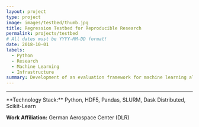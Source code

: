 ```yaml
---
layout: project
type: project
image: images/testbed/thumb.jpg
title: Regression Testbed for Reproducible Research
permalink: projects/testbed
# All dates must be YYYY-MM-DD format!
date: 2018-10-01
labels:
  - Python
  - Research
  - Machine Learning
  - Infrastructure
summary: Development of an evaluation framework for machine learning algorithms for better experiment reproducability, solving e.g. data and model lineage issues.
---
```


<!--<a href="https://raw.githubusercontent.com/SebastianRiedel/sebastianriedel.github.io/master/images/logview/logview.png" class="ui large right floated rounded image">
  <img src="../images/template_thumb.jpg">
</a>

This should be a one or two sentence introduction to what the project is about and what the goal was. A bit more would be good for better formatting and that the next headline is full width. I can even add a third sentence so which explain why this is important or what I gained from this project in terms of lessons learned or what I found interesting about it.

### Accomplishments, Highlights, Responsibilities
- bullet one
- bullet two
- bullet three

### References, Further Material
- [1] Guerin, Kelleher R., Sebastian D. Riedel, Jonathan Bohren, and Gregory D. Hager. <a href="https://ieeexplore.ieee.org/abstract/document/6942739">"Adjutant: A framework for flexible human-machine collaborative systems."</a> In 2014 IEEE/RSJ International Conference on Intelligent Robots and Systems, pp. 1392-1399. IEEE, 2014.
- [2] bullet two
-->

<hr>
**Technology Stack:** Python, HDF5, Pandas, SLURM, Dask Distributed, Scikit-Learn

**Work Affiliation:** German Aerospace Center (DLR)
